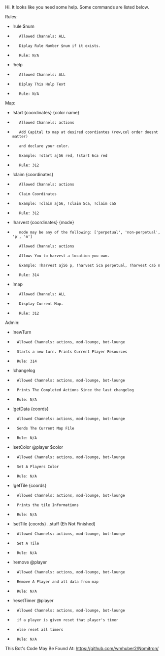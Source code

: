 Hi. It looks like you need some help. Some commands are listed below.


Rules:
-   !rule $num  
+        Allowed Channels: ALL            
+        Diplay Rule Number $num if it exists.
+        Rule: N/A
-   !help
+        Allowed Channels: ALL            
+        Diplay This Help Text
+        Rule: N/A

Map:
-    !start {coordinates} {color name} 
+        Allowed Channels: actions
+        Add Capital to map at desired coordiantes (row,col order doesnt matter)
+        and declare your color.
+        Example: !start aj56 red, !start 6ca red
+        Rule: 312
-    !claim {coordinates} 
+        Allowed Channels: actions
+        Claim Coordinates
+        Example: !claim aj56, !claim 5ca, !claim ca5
+        Rule: 312
-    !harvest {coordinates} {mode}
+        mode may be any of the following: ['perpetual', 'non-perpetual', 'p', 'n']
+        Allowed Channels: actions
+        Allows You to harvest a location you own.
+        Example: !harvest aj56 p, !harvest 5ca perpetual, !harvest ca5 n
+        Rule: 314
-    !map
+        Allowed Channels: ALL 
+        Display Current Map.
+        Rule: 312


Admin:
-    !newTurn
+       Allowed Channels: actions, mod-lounge, bot-lounge
+       Starts a new turn. Prints Current Player Resources
+       Rule: 314
-    !changelog
+       Allowed Channels: actions, mod-lounge, bot-lounge
+       Prints The Completed Actions Since the last changelog
+       Rule: N/A
-    !getData {coords}
+       Allowed Channels: actions, mod-lounge, bot-lounge
+       Sends The Current Map File
+       Rule: N/A
-    !setColor @player $color
+       Allowed Channels: actions, mod-lounge, bot-lounge
+       Set A Players Color
+       Rule: N/A
-    !getTile {coords}
+       Allowed Channels: actions, mod-lounge, bot-lounge
+       Prints the tile Informations
+       Rule: N/A
-    !setTile {coords} ..stuff (Eh Not Finished)
+       Allowed Channels: actions, mod-lounge, bot-lounge
+       Set A Tile
+       Rule: N/A
-    !remove @player
+       Allowed Channels: actions, mod-lounge, bot-lounge
+       Remove A Player and all data from map
+       Rule: N/A
-    !resetTimer @player
+       Allowed Channels: actions, mod-lounge, bot-lounge
+       if a player is given reset that player's timer
+       else reset all timers
+       Rule: N/A

This Bot's Code May Be Found At:
https://github.com/wmhuber2/Nomitron/